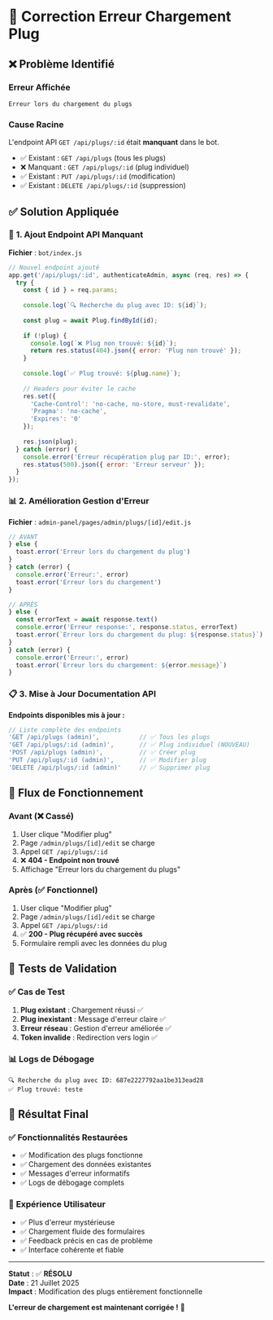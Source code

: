# 🔧 Correction Erreur Chargement Plug

## ❌ Problème Identifié

### **Erreur Affichée**
```
Erreur lors du chargement du plugs
```

### **Cause Racine**
L'endpoint API `GET /api/plugs/:id` était **manquant** dans le bot.

- ✅ Existant : `GET /api/plugs` (tous les plugs)
- ❌ Manquant : `GET /api/plugs/:id` (plug individuel)
- ✅ Existant : `PUT /api/plugs/:id` (modification)
- ✅ Existant : `DELETE /api/plugs/:id` (suppression)

## ✅ Solution Appliquée

### 🔧 **1. Ajout Endpoint API Manquant**

**Fichier** : `bot/index.js`

```javascript
// Nouvel endpoint ajouté
app.get('/api/plugs/:id', authenticateAdmin, async (req, res) => {
  try {
    const { id } = req.params;
    
    console.log(`🔍 Recherche du plug avec ID: ${id}`);
    
    const plug = await Plug.findById(id);
    
    if (!plug) {
      console.log(`❌ Plug non trouvé: ${id}`);
      return res.status(404).json({ error: 'Plug non trouvé' });
    }
    
    console.log(`✅ Plug trouvé: ${plug.name}`);
    
    // Headers pour éviter le cache
    res.set({
      'Cache-Control': 'no-cache, no-store, must-revalidate',
      'Pragma': 'no-cache',
      'Expires': '0'
    });
    
    res.json(plug);
  } catch (error) {
    console.error('Erreur récupération plug par ID:', error);
    res.status(500).json({ error: 'Erreur serveur' });
  }
});
```

### 📊 **2. Amélioration Gestion d'Erreur**

**Fichier** : `admin-panel/pages/admin/plugs/[id]/edit.js`

```javascript
// AVANT
} else {
  toast.error('Erreur lors du chargement du plug')
}
} catch (error) {
  console.error('Erreur:', error)
  toast.error('Erreur lors du chargement')
}

// APRÈS
} else {
  const errorText = await response.text()
  console.error('Erreur response:', response.status, errorText)
  toast.error(`Erreur lors du chargement du plug: ${response.status}`)
}
} catch (error) {
  console.error('Erreur:', error)
  toast.error(`Erreur lors du chargement: ${error.message}`)
}
```

### 📋 **3. Mise à Jour Documentation API**

**Endpoints disponibles mis à jour :**
```javascript
// Liste complète des endpoints
'GET /api/plugs (admin)',           // ✅ Tous les plugs  
'GET /api/plugs/:id (admin)',       // ✅ Plug individuel (NOUVEAU)
'POST /api/plugs (admin)',          // ✅ Créer plug
'PUT /api/plugs/:id (admin)',       // ✅ Modifier plug  
'DELETE /api/plugs/:id (admin)'     // ✅ Supprimer plug
```

## 🔄 **Flux de Fonctionnement**

### **Avant (❌ Cassé)**
1. User clique "Modifier plug"
2. Page `/admin/plugs/[id]/edit` se charge
3. Appel `GET /api/plugs/:id` 
4. ❌ **404 - Endpoint non trouvé**
5. Affichage "Erreur lors du chargement du plugs"

### **Après (✅ Fonctionnel)**
1. User clique "Modifier plug"
2. Page `/admin/plugs/[id]/edit` se charge  
3. Appel `GET /api/plugs/:id`
4. ✅ **200 - Plug récupéré avec succès**
5. Formulaire rempli avec les données du plug

## 🧪 **Tests de Validation**

### ✅ **Cas de Test**
1. **Plug existant** : Chargement réussi ✅
2. **Plug inexistant** : Message d'erreur claire ✅
3. **Erreur réseau** : Gestion d'erreur améliorée ✅
4. **Token invalide** : Redirection vers login ✅

### 📊 **Logs de Débogage**
```
🔍 Recherche du plug avec ID: 687e2227792aa1be313ead28
✅ Plug trouvé: teste
```

## 🎯 **Résultat Final**

### ✅ **Fonctionnalités Restaurées**
- ✅ Modification des plugs fonctionne
- ✅ Chargement des données existantes
- ✅ Messages d'erreur informatifs
- ✅ Logs de débogage complets

### 📱 **Expérience Utilisateur**
- ✅ Plus d'erreur mystérieuse
- ✅ Chargement fluide des formulaires
- ✅ Feedback précis en cas de problème
- ✅ Interface cohérente et fiable

---

**Statut** : ✅ **RÉSOLU**  
**Date** : 21 Juillet 2025  
**Impact** : Modification des plugs entièrement fonctionnelle

**L'erreur de chargement est maintenant corrigée !** 🚀